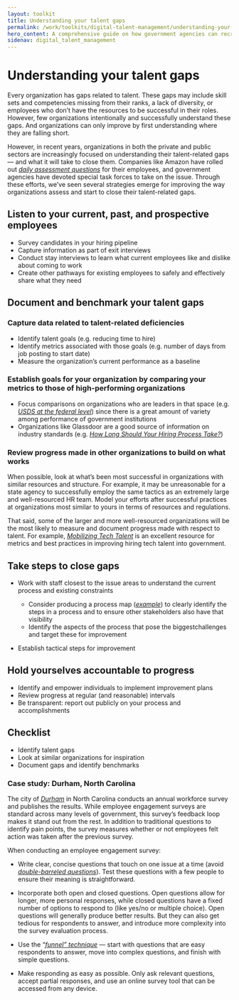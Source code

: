 ```yaml
---
layout: toolkit
title: Understanding your talent gaps
permalink: /work/toolkits/digital-talent-management/understanding-your-talent-gaps/
hero_content: A comprehensive guide on how government agencies can recruit, hire, onboard, and retain digital talent.
sidenav: digital_talent_management
---
```


Understanding your talent gaps
==============================

Every organization has gaps related to talent. These gaps may include
skill sets and competencies missing from their ranks, a lack of
diversity, or employees who don’t have the resources to be successful in
their roles. However, few organizations intentionally and successfully
understand these gaps. And organizations can only improve by first
understanding where they are falling short.

However, in recent years, organizations in both the private and public
sectors are increasingly focused on understanding their talent-related
gaps — and what it will take to close them. Companies like Amazon have
rolled out [*daily assessment
questions*](https://www.cnbc.com/2018/03/30/amazon-employee-reaction-to-hr-programs-connections-forte.html)
for their employees, and government agencies have devoted special task
forces to take on the issue. Through these efforts, we’ve seen several
strategies emerge for improving the way organizations assess and start
to close their talent-related gaps.

Listen to your current, past, and prospective employees
-------------------------------------------------------

* Survey candidates in your hiring pipeline
* Capture information as part of exit interviews
* Conduct stay interviews to learn what current employees like and dislike about coming to work
* Create other pathways for existing employees to safely and effectively share what they need

Document and benchmark your talent gaps
---------------------------------------

### Capture data related to talent-related deficiencies

* Identify talent goals (e.g. reducing time to hire)
* Identify metrics associated with those goals (e.g. number of days from job posting to start date)
* Measure the organization’s current performance as a baseline

### Establish goals for your organization by comparing your metrics to those of high-performing organizations

* Focus comparisons on organizations who are leaders in that space (e.g. [*USDS at the federal level*](https://www.govloop.com/new-hiring-pilot-could-help-agencies-find-qualified-candidates-faster/)) since there is a great amount of variety among performance of government institutions
* Organizations like Glassdoor are a good source of information on industry standards (e.g. [*How Long Should Your Hiring Process Take?*](https://www.glassdoor.com/blog/how-long-should-interviews-take/))

### Review progress made in other organizations to build on what works

When possible, look at what’s been most successful in organizations with
similar resources and structure. For example, it may be unreasonable for
a state agency to successfully employ the same tactics as an extremely
large and well-resourced HR team. Model your efforts after successful
practices at organizations most similar to yours in terms of resources and
regulations.

That said, some of the larger and more well-resourced organizations will
be the most likely to measure and document progress made with respect to
talent. For example, [*Mobilizing Tech
Talent*](https://ourpublicservice.org/wp-content/uploads/2018/09/Mobilizing_Tech_Talent-2018.09.26.pdf)
is an excellent resource for metrics and best practices in improving
hiring tech talent into government.

Take steps to close gaps
------------------------

* Work with staff closest to the issue areas to understand the current process and existing constraints

    * Consider producing a process map ([*example*](https://talentsum.com/wp-content/uploads/2015/04/candidate-journey-map.png)) to clearly identify the steps in a process and to ensure other stakeholders also have that visibility
    * Identify the aspects of the process that pose the biggestchallenges and target these for improvement

- Establish tactical steps for improvement

Hold yourselves accountable to progress
----------------------------------------

* Identify and empower individuals to implement improvement plans
* Review progress at regular (and reasonable) intervals
* Be transparent: report out publicly on your process and accomplishments

Checklist
---------
* Identify talent gaps
* Look at similar organizations for inspiration
* Document gaps and identify benchmarks

### Case study: Durham, North Carolina

The city of [*Durham*](https://durhamnc.gov/) in North Carolina conducts an annual workforce survey and publishes the results. While employee engagement surveys are standard across many levels of government, this survey’s feedback loop makes it stand out from the rest. In addition to traditional questions to identify pain points, the survey measures whether or not employees felt action was taken after the previous survey.

When conducting an employee engagement survey:

- Write clear, concise questions that touch on one issue at a time (avoid [*double-barreled questions*](https://en.wikipedia.org/wiki/Double-barreled_question)). Test these questions with a few people to ensure their meaning is straightforward.

- Incorporate both open and closed questions. Open questions allow for longer, more personal responses, while closed questions have a fixed number of options to respond to (like yes/no or multiple choice). Open questions will generally produce better results. But they can also get tedious for respondents to answer, and introduce more complexity into the survey evaluation process.

- Use the “[*funnel” technique*](https://www.qualtrics.com/experience-management/research/question-sequence-flow-style/) — start with questions that are easy respondents to answer, move into complex questions, and finish with simple questions.

- Make responding as easy as possible. Only ask relevant questions, accept partial responses, and use an online survey tool that can be accessed from any device.
